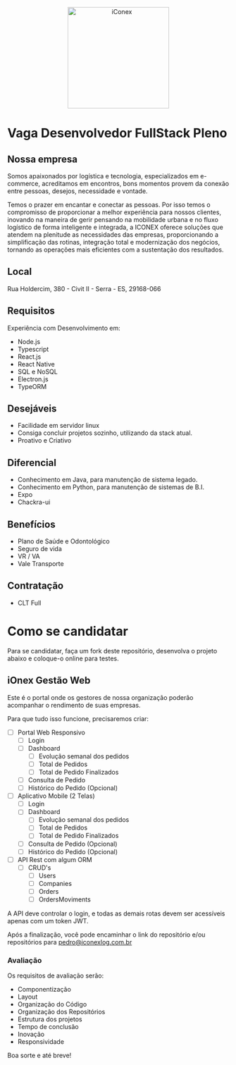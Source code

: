 <p align="center">
  <img src="http://www.iconexlog.com.br/assets/img/logos/logobranca.png" alt="iConex" width="230" />
</p>

# Vaga Desenvolvedor FullStack Pleno

## Nossa empresa
Somos apaixonados por logística e tecnologia, especializados em e-commerce, acreditamos em encontros, bons momentos provem da conexão entre pessoas, desejos, necessidade e vontade.

Temos o prazer em encantar e conectar as pessoas. Por isso temos o compromisso de proporcionar a melhor experiência para nossos clientes, inovando na maneira de gerir pensando na mobilidade urbana e no fluxo logístico de forma inteligente e integrada, a ICONEX oferece soluções que atendem na plenitude as necessidades das empresas, proporcionando a simplificação das rotinas, integração total e modernização dos negócios, tornando as operações mais eficientes com a sustentação dos resultados.

## Local
Rua Holdercim, 380 - Civit II - Serra - ES, 29168-066

## Requisitos
Experiência com Desenvolvimento em:
- Node.js
- Typescript
- React.js
- React Native
- SQL e NoSQL
- Electron.js
- TypeORM

## Desejáveis
- Facilidade em servidor linux
- Consiga concluir projetos sozinho, utilizando da stack atual.
- Proativo e Criativo

## Diferencial
- Conhecimento em Java, para manutenção de sistema legado.
- Conhecimento em Python, para manutenção de sistemas de B.I.
- Expo
- Chackra-ui

## Benefícios
- Plano de Saúde e Odontológico
- Seguro de vida
- VR / VA
- Vale Transporte

## Contratação
- CLT Full

# Como se candidatar
Para se candidatar, faça um fork deste repositório, desenvolva o projeto abaixo e coloque-o online para testes.

## iOnex Gestão Web
Este é o portal onde os gestores de nossa organização poderão acompanhar o rendimento de suas empresas.

Para que tudo isso funcione, precisaremos criar:

- [ ] Portal Web Responsivo
  - [ ] Login
  - [ ] Dashboard
    - [ ] Evolução semanal dos pedidos
    - [ ] Total de Pedidos
    - [ ] Total de Pedido Finalizados
  - [ ] Consulta de Pedido
  - [ ] Histórico do Pedido (Opcional)
- [ ] Aplicativo Mobile (2 Telas)
  - [ ] Login
  - [ ] Dashboard
    - [ ] Evolução semanal dos pedidos
    - [ ] Total de Pedidos
    - [ ] Total de Pedido Finalizados
  - [ ] Consulta de Pedido (Opcional)
  - [ ] Histórico do Pedido (Opcional)
- [ ] API Rest com algum ORM
  - [ ] CRUD's
    - [ ] Users
    - [ ] Companies
    - [ ] Orders
    - [ ] OrdersMoviments

A API deve controlar o login, e todas as demais rotas devem ser acessíveis apenas com um token JWT.

Após a finalização, você pode encaminhar o link do repositório e/ou repositórios para pedro@iconexlog.com.br

### Avaliação

Os requisitos de avaliação serão:
- Componentização
- Layout
- Organização do Código
- Organização dos Repositórios
- Estrutura dos projetos
- Tempo de conclusão
- Inovação
- Responsividade
  
Boa sorte e até breve!
